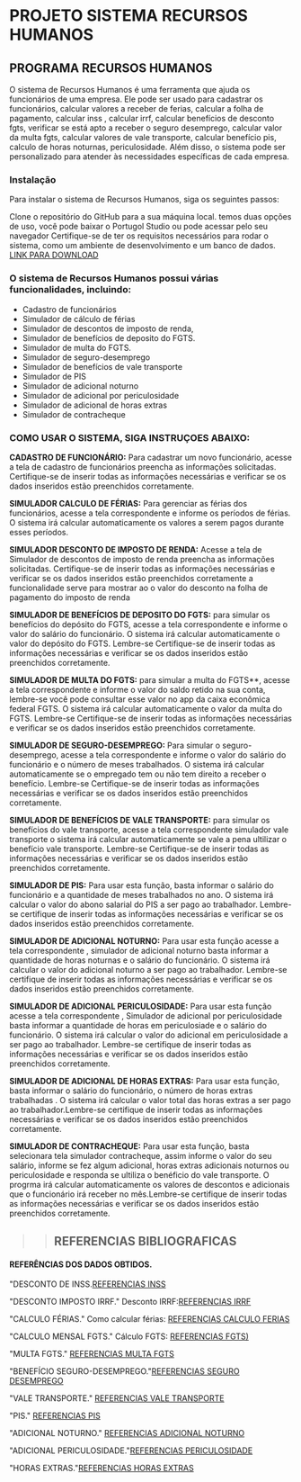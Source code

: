 # PROJETO SISTEMA RECURSOS HUMANOS
## PROGRAMA RECURSOS HUMANOS

O sistema de Recursos Humanos é uma ferramenta que ajuda os funcionários de uma empresa. Ele pode ser usado para cadastrar os funcionários, calcular valores a receber de ferias, calcular a folha de pagamento, calcular inss , calcular irrf, calcular benefícios de desconto fgts, verificar se está apto a receber o seguro desemprego, calcular valor da multa fgts, calcular valores de vale transporte, calcular benefício pis, calculo de horas noturnas, periculosidade. Além disso, o sistema pode ser personalizado para atender às necessidades específicas de cada empresa.

### Instalação
Para instalar o sistema de Recursos Humanos, siga os seguintes passos:

Clone o repositório do GitHub para a sua máquina local.
temos duas opções de uso, você pode baixar o Portugol Studio ou pode acessar pelo seu navegador
Certifique-se de ter os requisitos necessários para rodar o sistema, como um ambiente de desenvolvimento e um banco de dados.  [LINK PARA DOWNLOAD](https://dgadelha.github.io/Portugol-Webstudio/)

### O sistema de Recursos Humanos possui várias funcionalidades, incluindo:

+ Cadastro de funcionários
+ Simulador de cálculo de férias
+ Simulador de descontos de imposto de renda,
+ Simulador de benefícios de deposito do FGTS.
+ Simulador de multa do FGTS.
+ Simulador de seguro-desemprego
+ Simulador de benefícios de vale transporte
+ Simulador de PIS
+ Simulador de adicional noturno
+ Simulador de adicional por periculosidade
+ Simulador de adicional de horas extras
+ Simulador de contracheque

### COMO USAR O SISTEMA, SIGA INSTRUÇOES ABAIXO:

**CADASTRO DE FUNCIONÁRIO:** Para cadastrar um novo funcionário, acesse a tela de cadastro de funcionários preencha as informações solicitadas. Certifique-se de inserir todas as informações necessárias e verificar se os dados inseridos estão preenchidos corretamente.

**SIMULADOR CALCULO DE FÉRIAS:** Para gerenciar as férias dos funcionários, acesse a tela correspondente e informe os períodos de férias. O sistema irá calcular automaticamente os valores a serem pagos durante esses períodos.

**SIMULADOR DESCONTO DE IMPOSTO DE RENDA:** Acesse a tela de Simulador de descontos de imposto de renda preencha as informações solicitadas. Certifique-se de inserir todas as informações necessárias e verificar se os dados inseridos estão preenchidos corretamente a funcionalidade serve para mostrar ao o valor do desconto na folha de pagamento do imposto de renda

**SIMULADOR DE BENEFÍCIOS DE DEPOSITO DO FGTS:** para simular os benefícios do depósito do FGTS, acesse a tela correspondente e informe o valor do salário do funcionário. O sistema irá calcular automaticamente o valor do depósito do FGTS. Lembre-se Certifique-se de inserir todas as informações necessárias e verificar se os dados inseridos estão preenchidos corretamente.

**SIMULADOR DE MULTA DO FGTS:** para simular a multa do FGTS**, acesse a tela correspondente e informe o valor do saldo retido na sua conta, lembre-se você pode consultar esse valor no app da caixa econômica federal FGTS. O sistema irá calcular automaticamente o valor da multa do FGTS. Lembre-se Certifique-se de inserir todas as informações necessárias e verificar se os dados inseridos estão preenchidos corretamente.

**SIMULADOR DE SEGURO-DESEMPREGO:** Para simular o seguro-desemprego, acesse a tela correspondente e informe o valor do salário do funcionário e o número de meses trabalhados. O sistema irá calcular automaticamente se o empregado tem ou não tem direito a receber o benefício. Lembre-se Certifique-se de inserir todas as informações necessárias e verificar se os dados inseridos estão preenchidos corretamente.

**SIMULADOR DE BENEFÍCIOS DE VALE TRANSPORTE:** para simular os benefícios do vale transporte, acesse a tela correspondente
simulador vale transporte o sistema irá calcular automaticamente se vale a pena ultilizar o benefício vale transporte. Lembre-se Certifique-se de inserir todas as informações necessárias e verificar se os dados inseridos estão preenchidos corretamente.

**SIMULADOR DE PIS:** Para usar esta função, basta informar o salário do funcionário e a quantidade de meses trabalhados no ano. O sistema irá calcular o valor do abono salarial do PIS a ser pago ao trabalhador. Lembre-se certifique de inserir todas as informações necessárias e verificar se os dados inseridos estão preenchidos corretamente.

**SIMULADOR DE ADICIONAL NOTURNO:** Para usar esta função acesse a tela correspondente ,  simulador de adicional noturno basta informar a  quantidade de horas noturnas e o salário do funcionário. O sistema irá calcular o valor do adicional noturno a ser pago ao trabalhador. Lembre-se certifique de inserir todas as informações necessárias e verificar se os dados inseridos estão preenchidos corretamente.

**SIMULADOR DE ADICIONAL PERICULOSIDADE:** Para usar esta função acesse a tela correspondente ,  Simulador de adicional por periculosidade basta informar a  quantidade de horas em periculosiade e o salário do funcionário. O sistema irá calcular o valor do adicional em periculosidade a ser pago ao trabalhador. Lembre-se certifique de inserir todas as informações necessárias e verificar se os dados inseridos estão preenchidos corretamente.

**SIMULADOR DE ADICIONAL DE HORAS EXTRAS:** Para usar esta função, basta informar o salário do funcionário, o número de horas extras trabalhadas . O sistema irá calcular o valor total das horas extras a ser pago ao trabalhador.Lembre-se certifique de inserir todas as informações necessárias e verificar se os dados inseridos estão preenchidos corretamente.

**SIMULADOR DE CONTRACHEQUE:** Para usar esta função, basta selecionara tela simulador contracheque, assim informe o valor do seu salário, informe se fez algum adicional, horas extras adicionais noturnos ou periculosidade e responda se ultiliza o benéficio do vale transporte. O progrma irá calcular automaticamente os valores de descontos e adicionais que o funcionário irá receber no mês.Lembre-se certifique de inserir todas as informações necessárias e verificar se os dados inseridos estão preenchidos corretamente.





>> ## REFERENCIAS BIBLIOGRAFICAS

#### REFERÊNCIAS DOS  DADOS OBTIDOS.

"DESCONTO DE INSS.[REFERENCIAS INSS](https://www.mobills.com.br/blog/direitos/desconto-do-inss/)


"DESCONTO IMPOSTO IRRF."
Desconto IRRF:[REFERENCIAS IRRF](https://www.pontotel.com.br/desconto-irrf/#:~:text=Base%20do%20IRRF%20%3D%20Sal%C3%A1rio%20Bruto%20%E2%80%93%20Desconto,come%C3%A7ar%20o%20c%C3%A1lculo%20baseado%20no%20desconto%20do%20INSS.)

"CALCULO FÉRIAS."
Como calcular férias: [REFERENCIAS CALCULO FERIAS](https://blog.nubank.com.br/como-calcular-ferias/)

"CALCULO MENSAL FGTS."
Cálculo FGTS: [REFERENCIAS FGTS)](https://blog.nubank.com.br/calculo-fgts-como-funciona/)

"MULTA FGTS." [REFERENCIAS MULTA FGTS](https://www.mobills.com.br/calculadoras/calculadora-rescisao/)

"BENEFÍCIO SEGURO-DESEMPREGO."[REFERENCIAS SEGURO DESEMPREGO](https://www.calcule.net/trabalhista/calculo-seguro-desemprego/)

"VALE TRANSPORTE." [REFERENCIAS VALE TRANSPORTE](https://www.oitchau.com.br/blog/vale-transporte-vt-como-calcular/)

"PIS." [REFERENCIAS PIS](https://www.jornalcontabil.com.br/pis-entenda-como-fazer-o-calculo/)

"ADICIONAL NOTURNO." [REFERENCIAS ADICIONAL NOTURNO](https://calculomania.com/calculo-de-adicional-noturno/)

"ADICIONAL PERICULOSIDADE."[REFERENCIAS PERICULOSIDADE](https://tworh.com.br/periculosidade/)

"HORAS EXTRAS."[REFERENCIAS HORAS EXTRAS](https://www.coalize.com.br/como-calcular-hora-extra)
